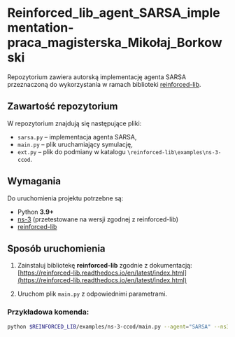 # Reinforced_lib_agent_SARSA_implementation-praca_magisterska_Mikołaj_Borkowski

Repozytorium zawiera autorską implementację agenta SARSA przeznaczoną do wykorzystania w ramach biblioteki [reinforced-lib](https://reinforced-lib.readthedocs.io/en/latest/index.html).  

## Zawartość repozytorium
W repozytorium znajdują się następujące pliki:
- `sarsa.py` – implementacja agenta SARSA,  
- `main.py` – plik uruchamiający symulację,  
- `ext.py` – plik do podmiany w katalogu `\reinforced-lib\examples\ns-3-ccod`.  

## Wymagania
Do uruchomienia projektu potrzebne są:
- Python **3.9+**  
- [ns-3](https://www.nsnam.org/) (przetestowane na wersji zgodnej z reinforced-lib)  
- [reinforced-lib](https://reinforced-lib.readthedocs.io/en/latest/index.html)  

## Sposób uruchomienia
1. Zainstaluj bibliotekę **reinforced-lib** zgodnie z dokumentacją:  
   [https://reinforced-lib.readthedocs.io/en/latest/index.html](https://reinforced-lib.readthedocs.io/en/latest/index.html)  

2. Uruchom plik `main.py` z odpowiednimi parametrami.  

### Przykładowa komenda:
```bash
python $REINFORCED_LIB/examples/ns-3-ccod/main.py --agent="SARSA" --ns3Path="$YOUR_NS3_PATH"

